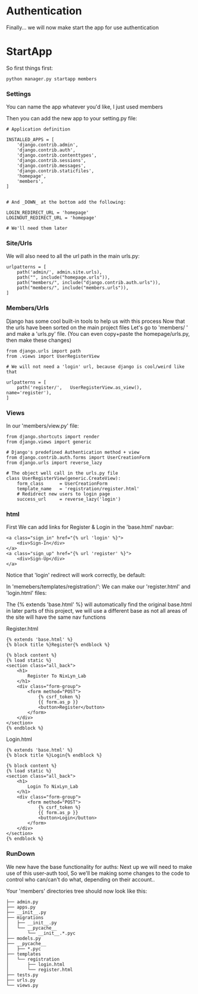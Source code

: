 # Authentication #

Finally... we will now make start the app for use authentication

# StartApp #
So first things first:

```
python manager.py startapp members
```
### Settings ###

You can name the app whatever you'd like, I just used members

Then you can add the new app to your setting.py file:

```
# Application definition

INSTALLED_APPS = [
    'django.contrib.admin',
    'django.contrib.auth',
    'django.contrib.contenttypes',
    'django.contrib.sessions',
    'django.contrib.messages',
    'django.contrib.staticfiles',
    'homepage',
    'members',
]


# And _DOWN_ at the bottom add the following:

LOGIN_REDIRECT_URL = 'homepage'
LOGINOUT_REDIRECT_URL = 'homepage'

# We'll need them later
```


### Site/Urls ###

We will also need to all the url path in the main urls.py:

```
urlpatterns = [
    path('admin/', admin.site.urls),
    path("", include("homepage.urls")),
    path("members/", include("django.contrib.auth.urls")),
    path("members/", include("members.urls")),
]

```

### Members/Urls ###

Django has some cool built-in tools to help us with this process
Now that the urls have been sorted on the main project files
Let's go to  'members/ ' and make a 'urls.py' file.
(You can even copy+paste the homepage/urls.py, then make these changes)


```
from django.urls import path
from .views import UserRegisterView

# We will not need a 'login' url, because django is cool/weird like that

urlpatterns = [
    path('register/',   UserRegisterView.as_view(),     name='register'),
]

```

### Views ###

In our 'members/view.py' file:

```
from django.shortcuts import render
from django.views import generic

# Django's predefined Authentication method + view
from django.contrib.auth.forms import UserCreationForm
from django.urls import reverse_lazy

# The object well call in the urls.py file
class UserRegisterView(generic.CreateView):
    form_class      = UserCreationForm
    template_name   = 'registration/register.html'
    # Redidrect new users to login page
    success_url     = reverse_lazy('login')

```

### html ###

First We can add links for Register & Login in the 'base.html' navbar:

```
<a class="sign_in" href="{% url 'login' %}">
    <div>Sign-In</div>
</a>
<a class="sign_up" href="{% url 'register' %}">
    <div>Sign-Up</div>
</a>
```

Notice that 'login' redirect will work correctly, be default:

In 'memebers/templates/registration/':
We can make our 'register.html' and 'login.html' files:

The {% extends 'base.html' %} will 
automatically find the original base.html
in later parts of this project, we will 
use a different base as not all areas of 
the site will have the same nav functions

Register.html
```
{% extends 'base.html' %}
{% block title %}Register{% endblock %}

{% block content %}
{% load static %}
<section class="all_back">
    <h1>
        Register To NixLyn_Lab
    </h1>
    <div class="form-group">
        <form method="POST">
            {% csrf_token %}
            {{ form.as_p }}
            <button>Register</button>
        </form>
    </div>
</section>
{% endblock %}

```

Login.html

```
{% extends 'base.html' %}
{% block title %}Login{% endblock %}

{% block content %}
{% load static %}
<section class="all_back">
    <h1>
        Login To NixLyn_Lab
    </h1>
    <div class="form-group">
        <form method="POST">
            {% csrf_token %}
            {{ form.as_p }}  
            <button>Login</button>
        </form>
    </div>
</section>
{% endblock %}
```

### RunDown ###

We new have the base functionality for auths:
Next up we will need to make use of this user-auth tool,
So we'll be making some changes to the code to control
who can/can't do what, depending on their account..


Your 'members' directories tree should now look like this:

```
├── admin.py
├── apps.py
├── __init__.py
├── migrations
│   ├── __init__.py
│   └── __pycache__
│       └── __init__.*.pyc
├── models.py
├── __pycache__
│   ├── *.pyc
├── templates
│   └── registration
│       ├── login.html
│       └── register.html
├── tests.py
├── urls.py
└── views.py
```
